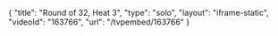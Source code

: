 {
    "title": "Round of 32, Heat 3",
    "type": "solo",
    "layout": "iframe-static",
    "videoId": "163766",
    "url": "\/tvpembed\/163766"
}